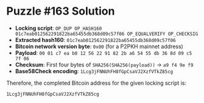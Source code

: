 # Puzzle #163 Solution

- **Locking script**: `OP_DUP OP_HASH160 01c7eab012562291822ba65455db368d09c57f06 OP_EQUALVERIFY OP_CHECKSIG`
- **Extracted hash160**: `01c7eab012562291822ba65455db368d09c57f06`
- **Bitcoin network version byte**: `0x00` (for a P2PKH mainnet address)
- **Payload**: `00 01 c7 ea b0 12 56 22 91 82 2b a6 54 55 db 36 8d 09 c5 7f 06`
- **Checksum**: First four bytes of `SHA256(SHA256(payload))` → `a9 f4 9e f9`
- **Base58Check encoding**: `1Lcg3jFNNUhFH8fGpCsaVJ2XzfVTkZ85cg`

Therefore, the completed Bitcoin address for the given locking script is:

```
1Lcg3jFNNUhFH8fGpCsaVJ2XzfVTkZ85cg
```
